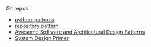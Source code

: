 
Git repos:
- [python-patterns](https://github.com/faif/python-patterns)
- [repository pattern](https://gist.github.com/Greyvend/b56baa53b96e5bbfa7b650c3e6b69d40)
- [Awesome Software and Architectural Design Patterns](https://github.com/DovAmir/awesome-design-patterns)
- [System Design Primer](https://github.com/donnemartin/system-design-primer)